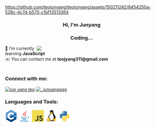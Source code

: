 https://github.com/teojunyang/teojunyang/assets/150211242/8454250a-528c-4c7d-b570-c1bf13513364

<h3 align="center">Hi, I'm Junyang</h3>
<h3 align="center">Coding...</h3>

<p float="left">
  <img src="https://github.com/teojunyang/teojunyang/assets/150211242/91e214ee-512c-4b91-b13a-e303d6999162" width="400" align="right">
  🧠 I’m currently learning <strong>JavaScript</strong><br>
  ✉️  You can contact me at <strong>teojyang311@gmail.com</strong><br>
  <br>
  <h3 align="left">Connect with me:</h3>
  <p align="left">
  <a href="https://linkedin.com/in/jun yang teo" target="blank"><img src="https://raw.githubusercontent.com/rahuldkjain/github-profile-readme-generator/master/src/images/icons/Social/linked-in-alt.svg" alt="jun yang teo" height="30" width="40" /></a>
  <a href="https://instagram.com/_junyangggg" target="blank"><img src="https://raw.githubusercontent.com/rahuldkjain/github-profile-readme-generator/master/src/images/icons/Social/instagram.svg" alt="_junyangggg" height="30" width="40" /></a>
  </p>
</p>

<h3 align="left">Languages and Tools:</h3>
<p align="left"> 
  <a href="https://www.w3schools.com/cpp/" target="_blank" rel="noreferrer"><img src="https://raw.githubusercontent.com/devicons/devicon/master/icons/cplusplus/cplusplus-original.svg" alt="cplusplus" width="40" height="40"/></a> 
  <a href="https://www.java.com" target="_blank" rel="noreferrer"><img src="https://raw.githubusercontent.com/devicons/devicon/master/icons/java/java-original.svg" alt="java" width="40" height="40"/></a> 
  <a href="https://developer.mozilla.org/en-US/docs/Web/JavaScript" target="_blank" rel="noreferrer"><img src="https://raw.githubusercontent.com/devicons/devicon/master/icons/javascript/javascript-original.svg" alt="javascript" width="40" height="40"/></a> 
  <a href="https://www.linux.org/" target="_blank" rel="noreferrer"><img src="https://raw.githubusercontent.com/devicons/devicon/master/icons/linux/linux-original.svg" alt="linux" width="40" height="40"/></a> 
  <a href="https://www.python.org" target="_blank" rel="noreferrer"><img src="https://raw.githubusercontent.com/devicons/devicon/master/icons/python/python-original.svg" alt="python" width="40" height="40"/></a> 
</p>
